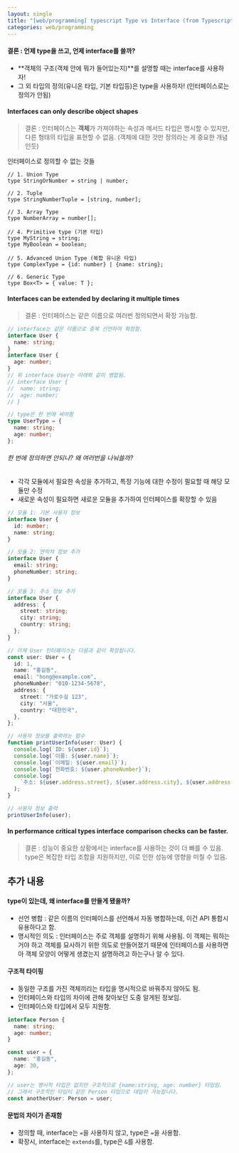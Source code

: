 ```yaml
---
layout: single
title: "[web/programming] typescript Type vs Interface (from Typescript cheatsheet)"
categories: web/programming
---
```


#### 결론 : 언제 type을 쓰고, 언제 interface를 쓸까?

- **객체의 구조(객체 안에 뭐가 들어있는지)**를 설명할 때는 interface를 사용하자!
- 그 외 타입의 정의(유니온 타입, 기본 타입등)은 type을 사용하자! (인터페이스로는 정의가 안됨)

#### Interfaces can only describe object shapes

> 결론 : 인터페이스는 **객체**가 가져야하는 속성과 메서드 타입은 명시할 수 있지만, 다른 형태의 타입을 표현할 수 없음. (객체에 대한 것만 정의라는 게 중요한 개념인듯)

인터페이스로 정의할 수 없는 것들

```
// 1. Union Type
type StringOrNumber = string | number;

// 2. Tuple
type StringNumberTuple = [string, number];

// 3. Array Type
type NumberArray = number[];

// 4. Primitive type (기본 타입)
type MyString = string;
type MyBoolean = boolean;

// 5. Advanced Union Type (복합 유니온 타입)
type ComplexType = {id: number} | {name: string};

// 6. Generic Type
type Box<T> = { value: T };
```

#### Interfaces can be extended by declaring it multiple times

> 결론 : 인터페이스는 같은 이름으로 여러번 정의되면서 확장 가능함.

```ts
// interface는 같은 이름으로 중복 선언하여 확장함.
interface User {
  name: string;
}
interface User {
  age: number;
}
// 위 interface User는 아래와 같이 병합됨.
// interface User {
//	name: string;
//	age: number;
// }

// type은 한 번에 써야함
type UserType = {
  name: string;
  age: number;
};
```

###### 한 번에 정의하면 안되나? 왜 여러번을 나눠쓸까?

- 각각 모듈에서 필요한 속성을 추가하고, 특정 기능에 대한 수정이 필요할 때 해당 모듈만 수정
- 새로운 속성이 필요하면 새로운 모듈을 추가하여 인터페이스를 확장할 수 있음

```ts
// 모듈 1: 기본 사용자 정보
interface User {
  id: number;
  name: string;
}

// 모듈 2: 연락처 정보 추가
interface User {
  email: string;
  phoneNumber: string;
}

// 모듈 3: 주소 정보 추가
interface User {
  address: {
    street: string;
    city: string;
    country: string;
  };
}

// 이제 User 인터페이스는 다음과 같이 확장됩니다.
const user: User = {
  id: 1,
  name: "홍길동",
  email: "hong@example.com",
  phoneNumber: "010-1234-5678",
  address: {
    street: "가로수길 123",
    city: "서울",
    country: "대한민국",
  },
};

// 사용자 정보를 출력하는 함수
function printUserInfo(user: User) {
  console.log(`ID: ${user.id}`);
  console.log(`이름: ${user.name}`);
  console.log(`이메일: ${user.email}`);
  console.log(`전화번호: ${user.phoneNumber}`);
  console.log(
    `주소: ${user.address.street}, ${user.address.city}, ${user.address.country}`
  );
}

// 사용자 정보 출력
printUserInfo(user);
```

#### In performance critical types interface comparison checks can be faster.

> 결론 : 성능이 중요한 상황에서는 interface를 사용하는 것이 더 빠를 수 있음. type은 복잡한 타입 조합을 지원하지만, 이로 인한 성능에 영향을 미칠 수 있음.

## 추가 내용

#### type이 있는데, 왜 interface를 만들게 됐을까?

- 선언 병합 : 같은 이름의 인터페이스를 선언해서 자동 병합하는데, 이건 API 통합시 유용하다고 함.
- 명시적인 의도 : 인터페이스는 주로 객체를 설명하기 위해 사용됨. 이 객체는 뭐하는거야 하고 객체를 묘사하기 위한 의도로 만들어졌기 때문에 인터페이스를 사용하면 아 객체 모양이 어떻게 생겼는지 설명하려고 하는구나 알 수 있다.

#### 구조적 타이핑

- 동일한 구조를 가진 객체끼리는 타입을 명시적으로 바꿔주지 않아도 됨.
- 인터페이스와 타입의 차이에 관해 찾아보던 도중 알게된 정보임.
- 인터페이스와 타입에서 모두 지원함.

```ts
interface Person {
  name: string;
  age: number;
}

const user = {
  name: "홍길동",
  age: 30,
};

// user는 명시적 타입은 없지만 구조적으로 {name:string, age: number} 타입임.
// 그래서 구조적인 타입이 같은 Person 타입으로 대입이 가능합니다.
const anotherUser: Person = user;
```

#### 문법의 차이가 존재함

- 정의할 때, interface는 `=`을 사용하지 않고, type은 `=`을 사용함.
- 확장시, interface는 `extends`를, type은 `&`를 사용함.
